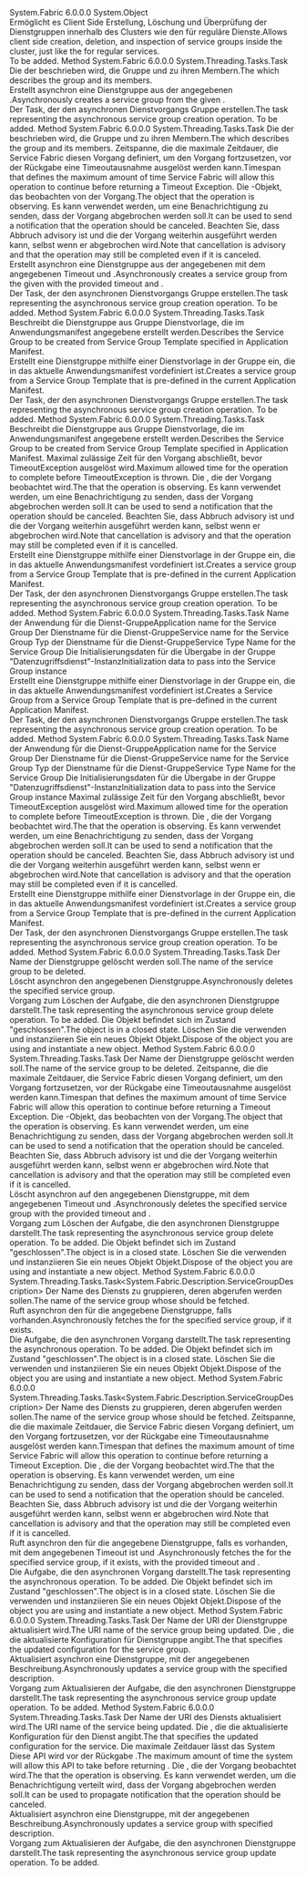 <Type Name="FabricClient+ServiceGroupManagementClient" FullName="System.Fabric.FabricClient+ServiceGroupManagementClient">
  <TypeSignature Language="C#" Value="public class FabricClient.ServiceGroupManagementClient" />
  <TypeSignature Language="ILAsm" Value=".class nested public auto ansi beforefieldinit FabricClient/ServiceGroupManagementClient extends System.Object" />
  <TypeSignature Language="DocId" Value="T:System.Fabric.FabricClient.ServiceGroupManagementClient" />
  <TypeSignature Language="VB.NET" Value="Public Class FabricClient.ServiceGroupManagementClient" />
  <TypeSignature Language="F#" Value="type FabricClient.ServiceGroupManagementClient = class" />
  <AssemblyInfo>
    <AssemblyName>System.Fabric</AssemblyName>
    <AssemblyVersion>6.0.0.0</AssemblyVersion>
  </AssemblyInfo>
  <Base>
    <BaseTypeName>System.Object</BaseTypeName>
  </Base>
  <Interfaces />
  <Docs>
    <summary>
      <para><span data-ttu-id="4584a-101">Ermöglicht es Client Side Erstellung, Löschung und Überprüfung der Dienstgruppen innerhalb des Clusters wie den <see cref="T:System.Fabric.FabricClient.ServiceManagementClient" /> für reguläre Dienste.</span><span class="sxs-lookup"><span data-stu-id="4584a-101">Allows client side creation, deletion, and inspection of service groups inside the cluster, just like the <see cref="T:System.Fabric.FabricClient.ServiceManagementClient" /> for regular services.</span></span></para>
    </summary>
    <remarks>To be added.</remarks>
  </Docs>
  <Members>
    <Member MemberName="CreateServiceGroupAsync">
      <MemberSignature Language="C#" Value="public System.Threading.Tasks.Task CreateServiceGroupAsync (System.Fabric.Description.ServiceGroupDescription description);" />
      <MemberSignature Language="ILAsm" Value=".method public hidebysig instance class System.Threading.Tasks.Task CreateServiceGroupAsync(class System.Fabric.Description.ServiceGroupDescription description) cil managed" />
      <MemberSignature Language="DocId" Value="M:System.Fabric.FabricClient.ServiceGroupManagementClient.CreateServiceGroupAsync(System.Fabric.Description.ServiceGroupDescription)" />
      <MemberSignature Language="VB.NET" Value="Public Function CreateServiceGroupAsync (description As ServiceGroupDescription) As Task" />
      <MemberSignature Language="F#" Value="member this.CreateServiceGroupAsync : System.Fabric.Description.ServiceGroupDescription -&gt; System.Threading.Tasks.Task" Usage="serviceGroupManagementClient.CreateServiceGroupAsync description" />
      <MemberType>Method</MemberType>
      <AssemblyInfo>
        <AssemblyName>System.Fabric</AssemblyName>
        <AssemblyVersion>6.0.0.0</AssemblyVersion>
      </AssemblyInfo>
      <ReturnValue>
        <ReturnType>System.Threading.Tasks.Task</ReturnType>
      </ReturnValue>
      <Parameters>
        <Parameter Name="description" Type="System.Fabric.Description.ServiceGroupDescription" />
      </Parameters>
      <Docs>
        <param name="description"><span data-ttu-id="4584a-102">Die <see cref="T:System.Fabric.Description.ServiceGroupDescription" /> der beschrieben wird, die Gruppe und zu ihren Membern.</span><span class="sxs-lookup"><span data-stu-id="4584a-102">The <see cref="T:System.Fabric.Description.ServiceGroupDescription" /> which describes the group and its members.</span></span></param>
        <summary>
            <span data-ttu-id="4584a-103">Erstellt asynchron eine Dienstgruppe aus der angegebenen <see cref="T:System.Fabric.Description.ServiceGroupDescription" />.</span><span class="sxs-lookup"><span data-stu-id="4584a-103">Asynchronously creates a service group from the given <see cref="T:System.Fabric.Description.ServiceGroupDescription" />.</span></span>
            </summary>
        <returns><span data-ttu-id="4584a-104">Der Task, der den asynchronen Dienstvorgangs Gruppe erstellen.</span><span class="sxs-lookup"><span data-stu-id="4584a-104">The task representing the asynchronous service group creation operation.</span></span></returns>
        <remarks>To be added.</remarks>
      </Docs>
    </Member>
    <Member MemberName="CreateServiceGroupAsync">
      <MemberSignature Language="C#" Value="public System.Threading.Tasks.Task CreateServiceGroupAsync (System.Fabric.Description.ServiceGroupDescription description, TimeSpan timeout, System.Threading.CancellationToken cancellationToken);" />
      <MemberSignature Language="ILAsm" Value=".method public hidebysig instance class System.Threading.Tasks.Task CreateServiceGroupAsync(class System.Fabric.Description.ServiceGroupDescription description, valuetype System.TimeSpan timeout, valuetype System.Threading.CancellationToken cancellationToken) cil managed" />
      <MemberSignature Language="DocId" Value="M:System.Fabric.FabricClient.ServiceGroupManagementClient.CreateServiceGroupAsync(System.Fabric.Description.ServiceGroupDescription,System.TimeSpan,System.Threading.CancellationToken)" />
      <MemberSignature Language="F#" Value="member this.CreateServiceGroupAsync : System.Fabric.Description.ServiceGroupDescription * TimeSpan * System.Threading.CancellationToken -&gt; System.Threading.Tasks.Task" Usage="serviceGroupManagementClient.CreateServiceGroupAsync (description, timeout, cancellationToken)" />
      <MemberType>Method</MemberType>
      <AssemblyInfo>
        <AssemblyName>System.Fabric</AssemblyName>
        <AssemblyVersion>6.0.0.0</AssemblyVersion>
      </AssemblyInfo>
      <ReturnValue>
        <ReturnType>System.Threading.Tasks.Task</ReturnType>
      </ReturnValue>
      <Parameters>
        <Parameter Name="description" Type="System.Fabric.Description.ServiceGroupDescription" />
        <Parameter Name="timeout" Type="System.TimeSpan" />
        <Parameter Name="cancellationToken" Type="System.Threading.CancellationToken" />
      </Parameters>
      <Docs>
        <param name="description"><span data-ttu-id="4584a-105">Die <see cref="T:System.Fabric.Description.ServiceGroupDescription" /> der beschrieben wird, die Gruppe und zu ihren Membern.</span><span class="sxs-lookup"><span data-stu-id="4584a-105">The <see cref="T:System.Fabric.Description.ServiceGroupDescription" /> which describes the group and its members.</span></span></param>
        <param name="timeout"><span data-ttu-id="4584a-106">Zeitspanne, die die maximale Zeitdauer, die Service Fabric diesen Vorgang definiert, um den Vorgang fortzusetzen, vor der Rückgabe eine Timeoutausnahme ausgelöst werden kann.</span><span class="sxs-lookup"><span data-stu-id="4584a-106">Timespan that defines the maximum amount of time Service Fabric will allow this operation to continue before returning a Timeout Exception.</span></span></param>
        <param name="cancellationToken"><span data-ttu-id="4584a-107">Die <see cref="T:System.Threading.CancellationToken" /> -Objekt, das beobachten von der Vorgang.</span><span class="sxs-lookup"><span data-stu-id="4584a-107">The <see cref="T:System.Threading.CancellationToken" /> object that the operation is observing.</span></span>  <span data-ttu-id="4584a-108">Es kann verwendet werden, um eine Benachrichtigung zu senden, dass der Vorgang abgebrochen werden soll.</span><span class="sxs-lookup"><span data-stu-id="4584a-108">It can be used to send a notification that the operation should be canceled.</span></span>  <span data-ttu-id="4584a-109">Beachten Sie, dass Abbruch advisory ist und die der Vorgang weiterhin ausgeführt werden kann, selbst wenn er abgebrochen wird.</span><span class="sxs-lookup"><span data-stu-id="4584a-109">Note that cancellation is advisory and that the operation may still be completed even if it is canceled.</span></span></param>
        <summary>
            <span data-ttu-id="4584a-110">Erstellt asynchron eine Dienstgruppe aus der angegebenen <see cref="T:System.Fabric.Description.ServiceGroupDescription" /> mit dem angegebenen Timeout und <see cref="T:System.Threading.CancellationToken" />.</span><span class="sxs-lookup"><span data-stu-id="4584a-110">Asynchronously creates a service group from the given <see cref="T:System.Fabric.Description.ServiceGroupDescription" /> with the provided timeout and <see cref="T:System.Threading.CancellationToken" />.</span></span>
            </summary>
        <returns><span data-ttu-id="4584a-111">Der Task, der den asynchronen Dienstvorgangs Gruppe erstellen.</span><span class="sxs-lookup"><span data-stu-id="4584a-111">The task representing the asynchronous service group creation operation.</span></span></returns>
        <remarks>To be added.</remarks>
      </Docs>
    </Member>
    <Member MemberName="CreateServiceGroupFromTemplateAsync">
      <MemberSignature Language="C#" Value="public System.Threading.Tasks.Task CreateServiceGroupFromTemplateAsync (System.Fabric.Description.ServiceGroupFromTemplateDescription serviceGroupFromTemplateDescription);" />
      <MemberSignature Language="ILAsm" Value=".method public hidebysig instance class System.Threading.Tasks.Task CreateServiceGroupFromTemplateAsync(class System.Fabric.Description.ServiceGroupFromTemplateDescription serviceGroupFromTemplateDescription) cil managed" />
      <MemberSignature Language="DocId" Value="M:System.Fabric.FabricClient.ServiceGroupManagementClient.CreateServiceGroupFromTemplateAsync(System.Fabric.Description.ServiceGroupFromTemplateDescription)" />
      <MemberSignature Language="F#" Value="member this.CreateServiceGroupFromTemplateAsync : System.Fabric.Description.ServiceGroupFromTemplateDescription -&gt; System.Threading.Tasks.Task" Usage="serviceGroupManagementClient.CreateServiceGroupFromTemplateAsync serviceGroupFromTemplateDescription" />
      <MemberType>Method</MemberType>
      <AssemblyInfo>
        <AssemblyName>System.Fabric</AssemblyName>
        <AssemblyVersion>6.0.0.0</AssemblyVersion>
      </AssemblyInfo>
      <ReturnValue>
        <ReturnType>System.Threading.Tasks.Task</ReturnType>
      </ReturnValue>
      <Parameters>
        <Parameter Name="serviceGroupFromTemplateDescription" Type="System.Fabric.Description.ServiceGroupFromTemplateDescription" />
      </Parameters>
      <Docs>
        <param name="serviceGroupFromTemplateDescription">
          <para><span data-ttu-id="4584a-112">Beschreibt die Dienstgruppe aus Gruppe Dienstvorlage, die im Anwendungsmanifest angegebene erstellt werden.</span><span class="sxs-lookup"><span data-stu-id="4584a-112">Describes the Service Group to be created from Service Group Template specified in Application Manifest.</span></span></para>
        </param>
        <summary>
          <para><span data-ttu-id="4584a-113">Erstellt eine Dienstgruppe mithilfe einer Dienstvorlage in der Gruppe ein, die in das aktuelle Anwendungsmanifest vordefiniert ist.</span><span class="sxs-lookup"><span data-stu-id="4584a-113">Creates a service group from a Service Group Template that is pre-defined in the current Application Manifest.</span></span></para>
        </summary>
        <returns>
          <para><span data-ttu-id="4584a-114">Der Task, der den asynchronen Dienstvorgangs Gruppe erstellen.</span><span class="sxs-lookup"><span data-stu-id="4584a-114">The task representing the asynchronous service group creation operation.</span></span></para>
        </returns>
        <remarks>To be added.</remarks>
      </Docs>
    </Member>
    <Member MemberName="CreateServiceGroupFromTemplateAsync">
      <MemberSignature Language="C#" Value="public System.Threading.Tasks.Task CreateServiceGroupFromTemplateAsync (System.Fabric.Description.ServiceGroupFromTemplateDescription serviceGroupFromTemplateDescription, TimeSpan timeout, System.Threading.CancellationToken cancellationToken);" />
      <MemberSignature Language="ILAsm" Value=".method public hidebysig instance class System.Threading.Tasks.Task CreateServiceGroupFromTemplateAsync(class System.Fabric.Description.ServiceGroupFromTemplateDescription serviceGroupFromTemplateDescription, valuetype System.TimeSpan timeout, valuetype System.Threading.CancellationToken cancellationToken) cil managed" />
      <MemberSignature Language="DocId" Value="M:System.Fabric.FabricClient.ServiceGroupManagementClient.CreateServiceGroupFromTemplateAsync(System.Fabric.Description.ServiceGroupFromTemplateDescription,System.TimeSpan,System.Threading.CancellationToken)" />
      <MemberSignature Language="F#" Value="member this.CreateServiceGroupFromTemplateAsync : System.Fabric.Description.ServiceGroupFromTemplateDescription * TimeSpan * System.Threading.CancellationToken -&gt; System.Threading.Tasks.Task" Usage="serviceGroupManagementClient.CreateServiceGroupFromTemplateAsync (serviceGroupFromTemplateDescription, timeout, cancellationToken)" />
      <MemberType>Method</MemberType>
      <AssemblyInfo>
        <AssemblyName>System.Fabric</AssemblyName>
        <AssemblyVersion>6.0.0.0</AssemblyVersion>
      </AssemblyInfo>
      <ReturnValue>
        <ReturnType>System.Threading.Tasks.Task</ReturnType>
      </ReturnValue>
      <Parameters>
        <Parameter Name="serviceGroupFromTemplateDescription" Type="System.Fabric.Description.ServiceGroupFromTemplateDescription" />
        <Parameter Name="timeout" Type="System.TimeSpan" />
        <Parameter Name="cancellationToken" Type="System.Threading.CancellationToken" />
      </Parameters>
      <Docs>
        <param name="serviceGroupFromTemplateDescription">
          <para><span data-ttu-id="4584a-115">Beschreibt die Dienstgruppe aus Gruppe Dienstvorlage, die im Anwendungsmanifest angegebene erstellt werden.</span><span class="sxs-lookup"><span data-stu-id="4584a-115">Describes the Service Group to be created from Service Group Template specified in Application Manifest.</span></span></para>
        </param>
        <param name="timeout">
          <para><span data-ttu-id="4584a-116">Maximal zulässige Zeit für den Vorgang abschließt, bevor TimeoutException ausgelöst wird.</span><span class="sxs-lookup"><span data-stu-id="4584a-116">Maximum allowed time for the operation to complete before TimeoutException is thrown.</span></span></para>
        </param>
        <param name="cancellationToken">
          <para><span data-ttu-id="4584a-117">Die <see cref="T:System.Threading.CancellationToken" /> , die der Vorgang beobachtet wird.</span><span class="sxs-lookup"><span data-stu-id="4584a-117">The <see cref="T:System.Threading.CancellationToken" /> that the operation is observing.</span></span>  <span data-ttu-id="4584a-118">Es kann verwendet werden, um eine Benachrichtigung zu senden, dass der Vorgang abgebrochen werden soll.</span><span class="sxs-lookup"><span data-stu-id="4584a-118">It can be used to send a notification that the operation should be canceled.</span></span>  <span data-ttu-id="4584a-119">Beachten Sie, dass Abbruch advisory ist und die der Vorgang weiterhin ausgeführt werden kann, selbst wenn er abgebrochen wird.</span><span class="sxs-lookup"><span data-stu-id="4584a-119">Note that cancellation is advisory and that the operation may still be completed even if it is cancelled.</span></span></para>
        </param>
        <summary>
          <para><span data-ttu-id="4584a-120">Erstellt eine Dienstgruppe mithilfe einer Dienstvorlage in der Gruppe ein, die in das aktuelle Anwendungsmanifest vordefiniert ist.</span><span class="sxs-lookup"><span data-stu-id="4584a-120">Creates a service group from a Service Group Template that is pre-defined in the current Application Manifest.</span></span></para>
        </summary>
        <returns>
          <para><span data-ttu-id="4584a-121">Der Task, der den asynchronen Dienstvorgangs Gruppe erstellen.</span><span class="sxs-lookup"><span data-stu-id="4584a-121">The task representing the asynchronous service group creation operation.</span></span></para>
        </returns>
        <remarks>To be added.</remarks>
      </Docs>
    </Member>
    <Member MemberName="CreateServiceGroupFromTemplateAsync">
      <MemberSignature Language="C#" Value="public System.Threading.Tasks.Task CreateServiceGroupFromTemplateAsync (Uri applicationName, Uri serviceName, string serviceTypeName, byte[] initializationData);" />
      <MemberSignature Language="ILAsm" Value=".method public hidebysig instance class System.Threading.Tasks.Task CreateServiceGroupFromTemplateAsync(class System.Uri applicationName, class System.Uri serviceName, string serviceTypeName, unsigned int8[] initializationData) cil managed" />
      <MemberSignature Language="DocId" Value="M:System.Fabric.FabricClient.ServiceGroupManagementClient.CreateServiceGroupFromTemplateAsync(System.Uri,System.Uri,System.String,System.Byte[])" />
      <MemberSignature Language="VB.NET" Value="Public Function CreateServiceGroupFromTemplateAsync (applicationName As Uri, serviceName As Uri, serviceTypeName As String, initializationData As Byte()) As Task" />
      <MemberSignature Language="F#" Value="member this.CreateServiceGroupFromTemplateAsync : Uri * Uri * string * byte[] -&gt; System.Threading.Tasks.Task" Usage="serviceGroupManagementClient.CreateServiceGroupFromTemplateAsync (applicationName, serviceName, serviceTypeName, initializationData)" />
      <MemberType>Method</MemberType>
      <AssemblyInfo>
        <AssemblyName>System.Fabric</AssemblyName>
        <AssemblyVersion>6.0.0.0</AssemblyVersion>
      </AssemblyInfo>
      <ReturnValue>
        <ReturnType>System.Threading.Tasks.Task</ReturnType>
      </ReturnValue>
      <Parameters>
        <Parameter Name="applicationName" Type="System.Uri" />
        <Parameter Name="serviceName" Type="System.Uri" />
        <Parameter Name="serviceTypeName" Type="System.String" />
        <Parameter Name="initializationData" Type="System.Byte[]" />
      </Parameters>
      <Docs>
        <param name="applicationName">
          <para><span data-ttu-id="4584a-122">Name der Anwendung für die Dienst-Gruppe</span><span class="sxs-lookup"><span data-stu-id="4584a-122">Application name for the Service Group</span></span></para>
        </param>
        <param name="serviceName">
          <para><span data-ttu-id="4584a-123">Der Dienstname für die Dienst-Gruppe</span><span class="sxs-lookup"><span data-stu-id="4584a-123">Service name for the Service Group</span></span></para>
        </param>
        <param name="serviceTypeName">
          <para><span data-ttu-id="4584a-124">Typ der Dienstname für die Dienst-Gruppe</span><span class="sxs-lookup"><span data-stu-id="4584a-124">Service Type Name for the Service Group</span></span></para>
        </param>
        <param name="initializationData">
          <para><span data-ttu-id="4584a-125">Die Initialisierungsdaten für die Übergabe in der Gruppe "Datenzugriffsdienst"-Instanz</span><span class="sxs-lookup"><span data-stu-id="4584a-125">Initialization data to pass into the Service Group instance</span></span></para>
        </param>
        <summary>
          <para><span data-ttu-id="4584a-126">Erstellt eine Dienstgruppe mithilfe einer Dienstvorlage in der Gruppe ein, die in das aktuelle Anwendungsmanifest vordefiniert ist.</span><span class="sxs-lookup"><span data-stu-id="4584a-126">Creates a Service Group from a Service Group Template that is pre-defined in the current Application Manifest.</span></span></para>
        </summary>
        <returns>
          <para><span data-ttu-id="4584a-127">Der Task, der den asynchronen Dienstvorgangs Gruppe erstellen.</span><span class="sxs-lookup"><span data-stu-id="4584a-127">The task representing the asynchronous service group creation operation.</span></span></para>
        </returns>
        <remarks>To be added.</remarks>
      </Docs>
    </Member>
    <Member MemberName="CreateServiceGroupFromTemplateAsync">
      <MemberSignature Language="C#" Value="public System.Threading.Tasks.Task CreateServiceGroupFromTemplateAsync (Uri applicationName, Uri serviceName, string serviceTypeName, byte[] initializationData, TimeSpan timeout, System.Threading.CancellationToken cancellationToken);" />
      <MemberSignature Language="ILAsm" Value=".method public hidebysig instance class System.Threading.Tasks.Task CreateServiceGroupFromTemplateAsync(class System.Uri applicationName, class System.Uri serviceName, string serviceTypeName, unsigned int8[] initializationData, valuetype System.TimeSpan timeout, valuetype System.Threading.CancellationToken cancellationToken) cil managed" />
      <MemberSignature Language="DocId" Value="M:System.Fabric.FabricClient.ServiceGroupManagementClient.CreateServiceGroupFromTemplateAsync(System.Uri,System.Uri,System.String,System.Byte[],System.TimeSpan,System.Threading.CancellationToken)" />
      <MemberSignature Language="F#" Value="member this.CreateServiceGroupFromTemplateAsync : Uri * Uri * string * byte[] * TimeSpan * System.Threading.CancellationToken -&gt; System.Threading.Tasks.Task" Usage="serviceGroupManagementClient.CreateServiceGroupFromTemplateAsync (applicationName, serviceName, serviceTypeName, initializationData, timeout, cancellationToken)" />
      <MemberType>Method</MemberType>
      <AssemblyInfo>
        <AssemblyName>System.Fabric</AssemblyName>
        <AssemblyVersion>6.0.0.0</AssemblyVersion>
      </AssemblyInfo>
      <ReturnValue>
        <ReturnType>System.Threading.Tasks.Task</ReturnType>
      </ReturnValue>
      <Parameters>
        <Parameter Name="applicationName" Type="System.Uri" />
        <Parameter Name="serviceName" Type="System.Uri" />
        <Parameter Name="serviceTypeName" Type="System.String" />
        <Parameter Name="initializationData" Type="System.Byte[]" />
        <Parameter Name="timeout" Type="System.TimeSpan" />
        <Parameter Name="cancellationToken" Type="System.Threading.CancellationToken" />
      </Parameters>
      <Docs>
        <param name="applicationName">
          <para><span data-ttu-id="4584a-128">Name der Anwendung für die Dienst-Gruppe</span><span class="sxs-lookup"><span data-stu-id="4584a-128">Application name for the Service Group</span></span></para>
        </param>
        <param name="serviceName">
          <para><span data-ttu-id="4584a-129">Der Dienstname für die Dienst-Gruppe</span><span class="sxs-lookup"><span data-stu-id="4584a-129">Service name for the Service Group</span></span></para>
        </param>
        <param name="serviceTypeName">
          <para><span data-ttu-id="4584a-130">Typ der Dienstname für die Dienst-Gruppe</span><span class="sxs-lookup"><span data-stu-id="4584a-130">Service Type Name for the Service Group</span></span></para>
        </param>
        <param name="initializationData">
          <para><span data-ttu-id="4584a-131">Die Initialisierungsdaten für die Übergabe in der Gruppe "Datenzugriffsdienst"-Instanz</span><span class="sxs-lookup"><span data-stu-id="4584a-131">Initialization data to pass into the Service Group instance</span></span></para>
        </param>
        <param name="timeout">
          <para><span data-ttu-id="4584a-132">Maximal zulässige Zeit für den Vorgang abschließt, bevor TimeoutException ausgelöst wird.</span><span class="sxs-lookup"><span data-stu-id="4584a-132">Maximum allowed time for the operation to complete before TimeoutException is thrown.</span></span></para>
        </param>
        <param name="cancellationToken">
          <para><span data-ttu-id="4584a-133">Die <see cref="T:System.Threading.CancellationToken" /> , die der Vorgang beobachtet wird.</span><span class="sxs-lookup"><span data-stu-id="4584a-133">The <see cref="T:System.Threading.CancellationToken" /> that the operation is observing.</span></span>  <span data-ttu-id="4584a-134">Es kann verwendet werden, um eine Benachrichtigung zu senden, dass der Vorgang abgebrochen werden soll.</span><span class="sxs-lookup"><span data-stu-id="4584a-134">It can be used to send a notification that the operation should be canceled.</span></span>  <span data-ttu-id="4584a-135">Beachten Sie, dass Abbruch advisory ist und die der Vorgang weiterhin ausgeführt werden kann, selbst wenn er abgebrochen wird.</span><span class="sxs-lookup"><span data-stu-id="4584a-135">Note that cancellation is advisory and that the operation may still be completed even if it is cancelled.</span></span></para>
        </param>
        <summary>
          <para><span data-ttu-id="4584a-136">Erstellt eine Dienstgruppe mithilfe einer Dienstvorlage in der Gruppe ein, die in das aktuelle Anwendungsmanifest vordefiniert ist.</span><span class="sxs-lookup"><span data-stu-id="4584a-136">Creates a service group from a Service Group Template that is pre-defined in the current Application Manifest.</span></span></para>
        </summary>
        <returns>
          <para><span data-ttu-id="4584a-137">Der Task, der den asynchronen Dienstvorgangs Gruppe erstellen.</span><span class="sxs-lookup"><span data-stu-id="4584a-137">The task representing the asynchronous service group creation operation.</span></span></para>
        </returns>
        <remarks>To be added.</remarks>
      </Docs>
    </Member>
    <Member MemberName="DeleteServiceGroupAsync">
      <MemberSignature Language="C#" Value="public System.Threading.Tasks.Task DeleteServiceGroupAsync (Uri serviceGroupName);" />
      <MemberSignature Language="ILAsm" Value=".method public hidebysig instance class System.Threading.Tasks.Task DeleteServiceGroupAsync(class System.Uri serviceGroupName) cil managed" />
      <MemberSignature Language="DocId" Value="M:System.Fabric.FabricClient.ServiceGroupManagementClient.DeleteServiceGroupAsync(System.Uri)" />
      <MemberSignature Language="VB.NET" Value="Public Function DeleteServiceGroupAsync (serviceGroupName As Uri) As Task" />
      <MemberSignature Language="F#" Value="member this.DeleteServiceGroupAsync : Uri -&gt; System.Threading.Tasks.Task" Usage="serviceGroupManagementClient.DeleteServiceGroupAsync serviceGroupName" />
      <MemberType>Method</MemberType>
      <AssemblyInfo>
        <AssemblyName>System.Fabric</AssemblyName>
        <AssemblyVersion>6.0.0.0</AssemblyVersion>
      </AssemblyInfo>
      <ReturnValue>
        <ReturnType>System.Threading.Tasks.Task</ReturnType>
      </ReturnValue>
      <Parameters>
        <Parameter Name="serviceGroupName" Type="System.Uri" />
      </Parameters>
      <Docs>
        <param name="serviceGroupName">
          <para><span data-ttu-id="4584a-138">Der Name der Dienstgruppe gelöscht werden soll.</span><span class="sxs-lookup"><span data-stu-id="4584a-138">The name of the service group to be deleted.</span></span></para>
        </param>
        <summary>
          <para><span data-ttu-id="4584a-139">Löscht asynchron den angegebenen Dienstgruppe.</span><span class="sxs-lookup"><span data-stu-id="4584a-139">Asynchronously deletes the specified service group.</span></span></para>
        </summary>
        <returns>
          <para><span data-ttu-id="4584a-140">Vorgang zum Löschen der Aufgabe, die den asynchronen Dienstgruppe darstellt.</span><span class="sxs-lookup"><span data-stu-id="4584a-140">The task representing the asynchronous service group delete operation.</span></span></para>
        </returns>
        <remarks>To be added.</remarks>
        <exception cref="T:System.Fabric.FabricObjectClosedException">
          <para><span data-ttu-id="4584a-141">Die <see cref="T:System.Fabric.FabricClient" /> Objekt befindet sich im Zustand "geschlossen".</span><span class="sxs-lookup"><span data-stu-id="4584a-141">The <see cref="T:System.Fabric.FabricClient" /> object is in a closed state.</span></span> <span data-ttu-id="4584a-142">Löschen Sie die <see cref="T:System.Fabric.FabricClient" /> verwenden und instanziieren Sie ein neues Objekt <see cref="T:System.Fabric.FabricClient" /> Objekt.</span><span class="sxs-lookup"><span data-stu-id="4584a-142">Dispose of the <see cref="T:System.Fabric.FabricClient" /> object you are using and instantiate a new <see cref="T:System.Fabric.FabricClient" /> object.</span></span></para>
        </exception>
      </Docs>
    </Member>
    <Member MemberName="DeleteServiceGroupAsync">
      <MemberSignature Language="C#" Value="public System.Threading.Tasks.Task DeleteServiceGroupAsync (Uri serviceGroupName, TimeSpan timeout, System.Threading.CancellationToken cancellationToken);" />
      <MemberSignature Language="ILAsm" Value=".method public hidebysig instance class System.Threading.Tasks.Task DeleteServiceGroupAsync(class System.Uri serviceGroupName, valuetype System.TimeSpan timeout, valuetype System.Threading.CancellationToken cancellationToken) cil managed" />
      <MemberSignature Language="DocId" Value="M:System.Fabric.FabricClient.ServiceGroupManagementClient.DeleteServiceGroupAsync(System.Uri,System.TimeSpan,System.Threading.CancellationToken)" />
      <MemberSignature Language="F#" Value="member this.DeleteServiceGroupAsync : Uri * TimeSpan * System.Threading.CancellationToken -&gt; System.Threading.Tasks.Task" Usage="serviceGroupManagementClient.DeleteServiceGroupAsync (serviceGroupName, timeout, cancellationToken)" />
      <MemberType>Method</MemberType>
      <AssemblyInfo>
        <AssemblyName>System.Fabric</AssemblyName>
        <AssemblyVersion>6.0.0.0</AssemblyVersion>
      </AssemblyInfo>
      <ReturnValue>
        <ReturnType>System.Threading.Tasks.Task</ReturnType>
      </ReturnValue>
      <Parameters>
        <Parameter Name="serviceGroupName" Type="System.Uri" />
        <Parameter Name="timeout" Type="System.TimeSpan" />
        <Parameter Name="cancellationToken" Type="System.Threading.CancellationToken" />
      </Parameters>
      <Docs>
        <param name="serviceGroupName">
          <para><span data-ttu-id="4584a-143">Der Name der Dienstgruppe gelöscht werden soll.</span><span class="sxs-lookup"><span data-stu-id="4584a-143">The name of the service group to be deleted.</span></span></para>
        </param>
        <param name="timeout">
          <para><span data-ttu-id="4584a-144">Zeitspanne, die die maximale Zeitdauer, die Service Fabric diesen Vorgang definiert, um den Vorgang fortzusetzen, vor der Rückgabe eine Timeoutausnahme ausgelöst werden kann.</span><span class="sxs-lookup"><span data-stu-id="4584a-144">Timespan that defines the maximum amount of time Service Fabric will allow this operation to continue before returning a Timeout Exception.</span></span></para>
        </param>
        <param name="cancellationToken">
          <para><span data-ttu-id="4584a-145">Die <see cref="T:System.Threading.CancellationToken" /> -Objekt, das beobachten von der Vorgang.</span><span class="sxs-lookup"><span data-stu-id="4584a-145">The <see cref="T:System.Threading.CancellationToken" /> object that the operation is observing.</span></span>  <span data-ttu-id="4584a-146">Es kann verwendet werden, um eine Benachrichtigung zu senden, dass der Vorgang abgebrochen werden soll.</span><span class="sxs-lookup"><span data-stu-id="4584a-146">It can be used to send a notification that the operation should be canceled.</span></span>  <span data-ttu-id="4584a-147">Beachten Sie, dass Abbruch advisory ist und die der Vorgang weiterhin ausgeführt werden kann, selbst wenn er abgebrochen wird.</span><span class="sxs-lookup"><span data-stu-id="4584a-147">Note that cancellation is advisory and that the operation may still be completed even if it is cancelled.</span></span></para>
        </param>
        <summary>
          <para><span data-ttu-id="4584a-148">Löscht asynchron auf den angegebenen Dienstgruppe, mit dem angegebenen Timeout und <see cref="T:System.Threading.CancellationToken" />.</span><span class="sxs-lookup"><span data-stu-id="4584a-148">Asynchronously deletes the specified service group with the provided timeout and <see cref="T:System.Threading.CancellationToken" />.</span></span></para>
        </summary>
        <returns>
          <para><span data-ttu-id="4584a-149">Vorgang zum Löschen der Aufgabe, die den asynchronen Dienstgruppe darstellt.</span><span class="sxs-lookup"><span data-stu-id="4584a-149">The task representing the asynchronous service group delete operation.</span></span></para>
        </returns>
        <remarks>To be added.</remarks>
        <exception cref="T:System.Fabric.FabricObjectClosedException">
          <para><span data-ttu-id="4584a-150">Die <see cref="T:System.Fabric.FabricClient" /> Objekt befindet sich im Zustand "geschlossen".</span><span class="sxs-lookup"><span data-stu-id="4584a-150">The <see cref="T:System.Fabric.FabricClient" /> object is in a closed state.</span></span> <span data-ttu-id="4584a-151">Löschen Sie die <see cref="T:System.Fabric.FabricClient" /> verwenden und instanziieren Sie ein neues Objekt <see cref="T:System.Fabric.FabricClient" /> Objekt.</span><span class="sxs-lookup"><span data-stu-id="4584a-151">Dispose of the <see cref="T:System.Fabric.FabricClient" /> object you are using and instantiate a new <see cref="T:System.Fabric.FabricClient" /> object.</span></span></para>
        </exception>
      </Docs>
    </Member>
    <Member MemberName="GetServiceGroupDescriptionAsync">
      <MemberSignature Language="C#" Value="public System.Threading.Tasks.Task&lt;System.Fabric.Description.ServiceGroupDescription&gt; GetServiceGroupDescriptionAsync (Uri serviceGroupName);" />
      <MemberSignature Language="ILAsm" Value=".method public hidebysig instance class System.Threading.Tasks.Task`1&lt;class System.Fabric.Description.ServiceGroupDescription&gt; GetServiceGroupDescriptionAsync(class System.Uri serviceGroupName) cil managed" />
      <MemberSignature Language="DocId" Value="M:System.Fabric.FabricClient.ServiceGroupManagementClient.GetServiceGroupDescriptionAsync(System.Uri)" />
      <MemberSignature Language="VB.NET" Value="Public Function GetServiceGroupDescriptionAsync (serviceGroupName As Uri) As Task(Of ServiceGroupDescription)" />
      <MemberSignature Language="F#" Value="member this.GetServiceGroupDescriptionAsync : Uri -&gt; System.Threading.Tasks.Task&lt;System.Fabric.Description.ServiceGroupDescription&gt;" Usage="serviceGroupManagementClient.GetServiceGroupDescriptionAsync serviceGroupName" />
      <MemberType>Method</MemberType>
      <AssemblyInfo>
        <AssemblyName>System.Fabric</AssemblyName>
        <AssemblyVersion>6.0.0.0</AssemblyVersion>
      </AssemblyInfo>
      <ReturnValue>
        <ReturnType>System.Threading.Tasks.Task&lt;System.Fabric.Description.ServiceGroupDescription&gt;</ReturnType>
      </ReturnValue>
      <Parameters>
        <Parameter Name="serviceGroupName" Type="System.Uri" />
      </Parameters>
      <Docs>
        <param name="serviceGroupName">
          <para><span data-ttu-id="4584a-152">Der Name des Diensts zu gruppieren, deren <see cref="T:System.Fabric.Description.ServiceGroupDescription" /> abgerufen werden sollen.</span><span class="sxs-lookup"><span data-stu-id="4584a-152">The name of the service group whose <see cref="T:System.Fabric.Description.ServiceGroupDescription" /> should be fetched.</span></span></para>
        </param>
        <summary>
          <para><span data-ttu-id="4584a-153">Ruft asynchron den <see cref="T:System.Fabric.Description.ServiceGroupDescription" /> für die angegebene Dienstgruppe, falls vorhanden.</span><span class="sxs-lookup"><span data-stu-id="4584a-153">Asynchronously fetches the <see cref="T:System.Fabric.Description.ServiceGroupDescription" /> for the specified service group, if it exists.</span></span></para>
        </summary>
        <returns>
          <para><span data-ttu-id="4584a-154">Die Aufgabe, die den asynchronen Vorgang darstellt.</span><span class="sxs-lookup"><span data-stu-id="4584a-154">The task representing the asynchronous operation.</span></span></para>
        </returns>
        <remarks>To be added.</remarks>
        <exception cref="T:System.Fabric.FabricObjectClosedException">
          <para><span data-ttu-id="4584a-155">Die <see cref="T:System.Fabric.FabricClient" /> Objekt befindet sich im Zustand "geschlossen".</span><span class="sxs-lookup"><span data-stu-id="4584a-155">The <see cref="T:System.Fabric.FabricClient" /> object is in a closed state.</span></span> <span data-ttu-id="4584a-156">Löschen Sie die <see cref="T:System.Fabric.FabricClient" /> verwenden und instanziieren Sie ein neues Objekt <see cref="T:System.Fabric.FabricClient" /> Objekt.</span><span class="sxs-lookup"><span data-stu-id="4584a-156">Dispose of the <see cref="T:System.Fabric.FabricClient" /> object you are using and instantiate a new <see cref="T:System.Fabric.FabricClient" /> object.</span></span></para>
        </exception>
      </Docs>
    </Member>
    <Member MemberName="GetServiceGroupDescriptionAsync">
      <MemberSignature Language="C#" Value="public System.Threading.Tasks.Task&lt;System.Fabric.Description.ServiceGroupDescription&gt; GetServiceGroupDescriptionAsync (Uri serviceGroupName, TimeSpan timeout, System.Threading.CancellationToken cancellationToken);" />
      <MemberSignature Language="ILAsm" Value=".method public hidebysig instance class System.Threading.Tasks.Task`1&lt;class System.Fabric.Description.ServiceGroupDescription&gt; GetServiceGroupDescriptionAsync(class System.Uri serviceGroupName, valuetype System.TimeSpan timeout, valuetype System.Threading.CancellationToken cancellationToken) cil managed" />
      <MemberSignature Language="DocId" Value="M:System.Fabric.FabricClient.ServiceGroupManagementClient.GetServiceGroupDescriptionAsync(System.Uri,System.TimeSpan,System.Threading.CancellationToken)" />
      <MemberSignature Language="F#" Value="member this.GetServiceGroupDescriptionAsync : Uri * TimeSpan * System.Threading.CancellationToken -&gt; System.Threading.Tasks.Task&lt;System.Fabric.Description.ServiceGroupDescription&gt;" Usage="serviceGroupManagementClient.GetServiceGroupDescriptionAsync (serviceGroupName, timeout, cancellationToken)" />
      <MemberType>Method</MemberType>
      <AssemblyInfo>
        <AssemblyName>System.Fabric</AssemblyName>
        <AssemblyVersion>6.0.0.0</AssemblyVersion>
      </AssemblyInfo>
      <ReturnValue>
        <ReturnType>System.Threading.Tasks.Task&lt;System.Fabric.Description.ServiceGroupDescription&gt;</ReturnType>
      </ReturnValue>
      <Parameters>
        <Parameter Name="serviceGroupName" Type="System.Uri" />
        <Parameter Name="timeout" Type="System.TimeSpan" />
        <Parameter Name="cancellationToken" Type="System.Threading.CancellationToken" />
      </Parameters>
      <Docs>
        <param name="serviceGroupName">
          <para><span data-ttu-id="4584a-157">Der Name des Diensts zu gruppieren, deren <see cref="T:System.Fabric.Description.ServiceGroupDescription" /> abgerufen werden sollen.</span><span class="sxs-lookup"><span data-stu-id="4584a-157">The name of the service group whose <see cref="T:System.Fabric.Description.ServiceGroupDescription" /> should be fetched.</span></span></para>
        </param>
        <param name="timeout">
          <para><span data-ttu-id="4584a-158">Zeitspanne, die die maximale Zeitdauer, die Service Fabric diesen Vorgang definiert, um den Vorgang fortzusetzen, vor der Rückgabe eine Timeoutausnahme ausgelöst werden kann.</span><span class="sxs-lookup"><span data-stu-id="4584a-158">Timespan that defines the maximum amount of time Service Fabric will allow this operation to continue before returning a Timeout Exception.</span></span></para>
        </param>
        <param name="cancellationToken">
          <para><span data-ttu-id="4584a-159">Die <see cref="T:System.Threading.CancellationToken" /> , die der Vorgang beobachtet wird.</span><span class="sxs-lookup"><span data-stu-id="4584a-159">The <see cref="T:System.Threading.CancellationToken" /> that the operation is observing.</span></span>  <span data-ttu-id="4584a-160">Es kann verwendet werden, um eine Benachrichtigung zu senden, dass der Vorgang abgebrochen werden soll.</span><span class="sxs-lookup"><span data-stu-id="4584a-160">It can be used to send a notification that the operation should be canceled.</span></span>  <span data-ttu-id="4584a-161">Beachten Sie, dass Abbruch advisory ist und die der Vorgang weiterhin ausgeführt werden kann, selbst wenn er abgebrochen wird.</span><span class="sxs-lookup"><span data-stu-id="4584a-161">Note that cancellation is advisory and that the operation may still be completed even if it is cancelled.</span></span></para>
        </param>
        <summary>
          <para><span data-ttu-id="4584a-162">Ruft asynchron den <see cref="T:System.Fabric.Description.ServiceGroupDescription" /> für die angegebene Dienstgruppe, falls es vorhanden, mit dem angegebenen Timeout ist und <see cref="T:System.Threading.CancellationToken" />.</span><span class="sxs-lookup"><span data-stu-id="4584a-162">Asynchronously fetches the <see cref="T:System.Fabric.Description.ServiceGroupDescription" /> for the specified service group, if it exists, with the provided timeout and <see cref="T:System.Threading.CancellationToken" />.</span></span></para>
        </summary>
        <returns>
          <para><span data-ttu-id="4584a-163">Die Aufgabe, die den asynchronen Vorgang darstellt.</span><span class="sxs-lookup"><span data-stu-id="4584a-163">The task representing the asynchronous operation.</span></span></para>
        </returns>
        <remarks>To be added.</remarks>
        <exception cref="T:System.Fabric.FabricObjectClosedException">
          <para><span data-ttu-id="4584a-164">Die <see cref="T:System.Fabric.FabricClient" /> Objekt befindet sich im Zustand "geschlossen".</span><span class="sxs-lookup"><span data-stu-id="4584a-164">The <see cref="T:System.Fabric.FabricClient" /> object is in a closed state.</span></span> <span data-ttu-id="4584a-165">Löschen Sie die <see cref="T:System.Fabric.FabricClient" /> verwenden und instanziieren Sie ein neues Objekt <see cref="T:System.Fabric.FabricClient" /> Objekt.</span><span class="sxs-lookup"><span data-stu-id="4584a-165">Dispose of the <see cref="T:System.Fabric.FabricClient" /> object you are using and instantiate a new <see cref="T:System.Fabric.FabricClient" /> object.</span></span></para>
        </exception>
      </Docs>
    </Member>
    <Member MemberName="UpdateServiceGroupAsync">
      <MemberSignature Language="C#" Value="public System.Threading.Tasks.Task UpdateServiceGroupAsync (Uri name, System.Fabric.Description.ServiceGroupUpdateDescription updateDescription);" />
      <MemberSignature Language="ILAsm" Value=".method public hidebysig instance class System.Threading.Tasks.Task UpdateServiceGroupAsync(class System.Uri name, class System.Fabric.Description.ServiceGroupUpdateDescription updateDescription) cil managed" />
      <MemberSignature Language="DocId" Value="M:System.Fabric.FabricClient.ServiceGroupManagementClient.UpdateServiceGroupAsync(System.Uri,System.Fabric.Description.ServiceGroupUpdateDescription)" />
      <MemberSignature Language="VB.NET" Value="Public Function UpdateServiceGroupAsync (name As Uri, updateDescription As ServiceGroupUpdateDescription) As Task" />
      <MemberSignature Language="F#" Value="member this.UpdateServiceGroupAsync : Uri * System.Fabric.Description.ServiceGroupUpdateDescription -&gt; System.Threading.Tasks.Task" Usage="serviceGroupManagementClient.UpdateServiceGroupAsync (name, updateDescription)" />
      <MemberType>Method</MemberType>
      <AssemblyInfo>
        <AssemblyName>System.Fabric</AssemblyName>
        <AssemblyVersion>6.0.0.0</AssemblyVersion>
      </AssemblyInfo>
      <ReturnValue>
        <ReturnType>System.Threading.Tasks.Task</ReturnType>
      </ReturnValue>
      <Parameters>
        <Parameter Name="name" Type="System.Uri" />
        <Parameter Name="updateDescription" Type="System.Fabric.Description.ServiceGroupUpdateDescription" />
      </Parameters>
      <Docs>
        <param name="name"><span data-ttu-id="4584a-166">Der Name der URI der Dienstgruppe aktualisiert wird.</span><span class="sxs-lookup"><span data-stu-id="4584a-166">The URI name of the service group being updated.</span></span></param>
        <param name="updateDescription"><span data-ttu-id="4584a-167">Die <see cref="T:System.Fabric.Description.ServiceGroupUpdateDescription" /> , die die aktualisierte Konfiguration für Dienstgruppe angibt.</span><span class="sxs-lookup"><span data-stu-id="4584a-167">The <see cref="T:System.Fabric.Description.ServiceGroupUpdateDescription" /> that specifies the updated configuration for the service group.</span></span></param>
        <summary>
            <span data-ttu-id="4584a-168">Aktualisiert asynchron eine Dienstgruppe, mit der angegebenen Beschreibung.</span><span class="sxs-lookup"><span data-stu-id="4584a-168">Asynchronously updates a service group with the specified description.</span></span>
            </summary>
        <returns><span data-ttu-id="4584a-169">Vorgang zum Aktualisieren der Aufgabe, die den asynchronen Dienstgruppe darstellt.</span><span class="sxs-lookup"><span data-stu-id="4584a-169">The task representing the asynchronous service group update operation.</span></span></returns>
        <remarks>To be added.</remarks>
      </Docs>
    </Member>
    <Member MemberName="UpdateServiceGroupAsync">
      <MemberSignature Language="C#" Value="public System.Threading.Tasks.Task UpdateServiceGroupAsync (Uri name, System.Fabric.Description.ServiceGroupUpdateDescription updateDescription, TimeSpan timeout, System.Threading.CancellationToken cancellationToken);" />
      <MemberSignature Language="ILAsm" Value=".method public hidebysig instance class System.Threading.Tasks.Task UpdateServiceGroupAsync(class System.Uri name, class System.Fabric.Description.ServiceGroupUpdateDescription updateDescription, valuetype System.TimeSpan timeout, valuetype System.Threading.CancellationToken cancellationToken) cil managed" />
      <MemberSignature Language="DocId" Value="M:System.Fabric.FabricClient.ServiceGroupManagementClient.UpdateServiceGroupAsync(System.Uri,System.Fabric.Description.ServiceGroupUpdateDescription,System.TimeSpan,System.Threading.CancellationToken)" />
      <MemberSignature Language="F#" Value="member this.UpdateServiceGroupAsync : Uri * System.Fabric.Description.ServiceGroupUpdateDescription * TimeSpan * System.Threading.CancellationToken -&gt; System.Threading.Tasks.Task" Usage="serviceGroupManagementClient.UpdateServiceGroupAsync (name, updateDescription, timeout, cancellationToken)" />
      <MemberType>Method</MemberType>
      <AssemblyInfo>
        <AssemblyName>System.Fabric</AssemblyName>
        <AssemblyVersion>6.0.0.0</AssemblyVersion>
      </AssemblyInfo>
      <ReturnValue>
        <ReturnType>System.Threading.Tasks.Task</ReturnType>
      </ReturnValue>
      <Parameters>
        <Parameter Name="name" Type="System.Uri" />
        <Parameter Name="updateDescription" Type="System.Fabric.Description.ServiceGroupUpdateDescription" />
        <Parameter Name="timeout" Type="System.TimeSpan" />
        <Parameter Name="cancellationToken" Type="System.Threading.CancellationToken" />
      </Parameters>
      <Docs>
        <param name="name"><span data-ttu-id="4584a-170">Der Name der URI des Diensts aktualisiert wird.</span><span class="sxs-lookup"><span data-stu-id="4584a-170">The URI name of the service being updated.</span></span></param>
        <param name="updateDescription"><span data-ttu-id="4584a-171">Die <see cref="T:System.Fabric.Description.ServiceGroupUpdateDescription" /> , die die aktualisierte Konfiguration für den Dienst angibt.</span><span class="sxs-lookup"><span data-stu-id="4584a-171">The <see cref="T:System.Fabric.Description.ServiceGroupUpdateDescription" /> that specifies the updated configuration for the service.</span></span></param>
        <param name="timeout"><span data-ttu-id="4584a-172">Die maximale Zeitdauer lässt das System Diese API wird vor der Rückgabe <see cref="T:System.TimeoutException" />.</span><span class="sxs-lookup"><span data-stu-id="4584a-172">The maximum amount of time the system will allow this API to take before returning <see cref="T:System.TimeoutException" />.</span></span></param>
        <param name="cancellationToken"><span data-ttu-id="4584a-173">Die <see cref="T:System.Threading.CancellationToken" /> , die der Vorgang beobachtet wird.</span><span class="sxs-lookup"><span data-stu-id="4584a-173">The <see cref="T:System.Threading.CancellationToken" /> that the operation is observing.</span></span> <span data-ttu-id="4584a-174">Es kann verwendet werden, um die Benachrichtigung verteilt wird, dass der Vorgang abgebrochen werden soll.</span><span class="sxs-lookup"><span data-stu-id="4584a-174">It can be used to propagate notification that the operation should be canceled.</span></span></param>
        <summary>
            <span data-ttu-id="4584a-175">Aktualisiert asynchron eine Dienstgruppe, mit der angegebenen Beschreibung.</span><span class="sxs-lookup"><span data-stu-id="4584a-175">Asynchronously updates a service group with specified description.</span></span>
            </summary>
        <returns><span data-ttu-id="4584a-176">Vorgang zum Aktualisieren der Aufgabe, die den asynchronen Dienstgruppe darstellt.</span><span class="sxs-lookup"><span data-stu-id="4584a-176">The task representing the asynchronous service group update operation.</span></span></returns>
        <remarks>To be added.</remarks>
      </Docs>
    </Member>
  </Members>
</Type>
